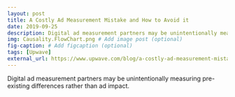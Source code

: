 ```yaml
---
layout: post
title: A Costly Ad Measurement Mistake and How to Avoid it
date: 2019-09-25
description: Digital ad measurement partners may be unintentionally measuring pre-existing differences rather than ad impact. # Add post description (optional)
img: Causality.FlowChart.png # Add image post (optional)
fig-caption: # Add figcaption (optional)
tags: [Upwave]
external_url: https://www.upwave.com/blog/a-costly-ad-measurement-mistake-and-how-to-avoid-it/
---
```

Digital ad measurement partners may be unintentionally measuring pre-existing differences rather than ad impact.
